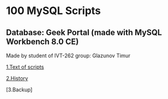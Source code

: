 # 100 MySQL Scripts 
## Database: Geek Portal (made with MySQL Workbench 8.0 CE)

Made by student of IVT-262 group:
Glazunov Timur

[1.Text of scripts](https://github.com/Tamerlan91011/1620132876139--127.0.0.1-3306-geek_portal/blob/master/geek_portal.sql)

[2.History](https://github.com/Tamerlan91011/1620132876139--127.0.0.1-3306-geek_portal/commits/master/geek_portal.sql)

[3.Backup] 
